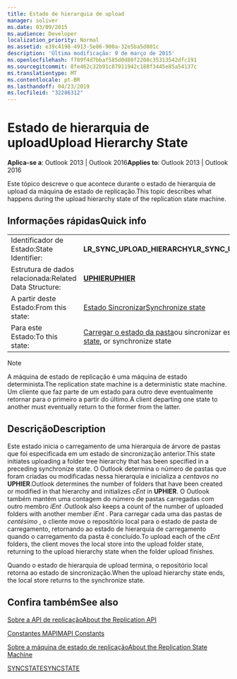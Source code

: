 ```yaml
---
title: Estado de hierarquia de upload
manager: soliver
ms.date: 03/09/2015
ms.audience: Developer
localization_priority: Normal
ms.assetid: e39c4198-4913-5e86-900a-32e5ba5d801c
description: 'Última modificação: 9 de março de 2015'
ms.openlocfilehash: f789f4d7bbaf585d0d80f2208c35313542dfc191
ms.sourcegitcommit: 8fe462c32b91c87911942c188f3445e85a54137c
ms.translationtype: MT
ms.contentlocale: pt-BR
ms.lasthandoff: 04/23/2019
ms.locfileid: "32286312"
---
```

# <a name="upload-hierarchy-state"></a><span data-ttu-id="97196-103">Estado de hierarquia de upload</span><span class="sxs-lookup"><span data-stu-id="97196-103">Upload Hierarchy State</span></span>

  
  
<span data-ttu-id="97196-104">**Aplica-se a**: Outlook 2013 | Outlook 2016</span><span class="sxs-lookup"><span data-stu-id="97196-104">**Applies to**: Outlook 2013 | Outlook 2016</span></span> 
  
 <span data-ttu-id="97196-105">Este tópico descreve o que acontece durante o estado de hierarquia de upload da máquina de estado de replicação.</span><span class="sxs-lookup"><span data-stu-id="97196-105">This topic describes what happens during the upload hierarchy state of the replication state machine.</span></span> 
  
## <a name="quick-info"></a><span data-ttu-id="97196-106">Informações rápidas</span><span class="sxs-lookup"><span data-stu-id="97196-106">Quick info</span></span>

|||
|:-----|:-----|
|<span data-ttu-id="97196-107">Identificador de Estado:</span><span class="sxs-lookup"><span data-stu-id="97196-107">State Identifier:</span></span>  <br/> |<span data-ttu-id="97196-108">**LR_SYNC_UPLOAD_HIERARCHY**</span><span class="sxs-lookup"><span data-stu-id="97196-108">**LR_SYNC_UPLOAD_HIERARCHY**</span></span> <br/> |
|<span data-ttu-id="97196-109">Estrutura de dados relacionada:</span><span class="sxs-lookup"><span data-stu-id="97196-109">Related Data Structure:</span></span>  <br/> |<span data-ttu-id="97196-110">**[UPHIER](uphier.md)**</span><span class="sxs-lookup"><span data-stu-id="97196-110">**[UPHIER](uphier.md)**</span></span> <br/> |
|<span data-ttu-id="97196-111">A partir deste Estado:</span><span class="sxs-lookup"><span data-stu-id="97196-111">From this state:</span></span>  <br/> |[<span data-ttu-id="97196-112">Estado Sincronizar</span><span class="sxs-lookup"><span data-stu-id="97196-112">Synchronize state</span></span>](synchronize-state.md) <br/> |
|<span data-ttu-id="97196-113">Para este Estado:</span><span class="sxs-lookup"><span data-stu-id="97196-113">To this state:</span></span>  <br/> |<span data-ttu-id="97196-114">[Carregar o estado da pasta](upload-folder-state.md)ou sincronizar estado</span><span class="sxs-lookup"><span data-stu-id="97196-114">[Upload folder state](upload-folder-state.md), or synchronize state</span></span>  <br/> |
   
> [!NOTE]
> <span data-ttu-id="97196-115">A máquina de estado de replicação é uma máquina de estado determinista.</span><span class="sxs-lookup"><span data-stu-id="97196-115">The replication state machine is a deterministic state machine.</span></span> <span data-ttu-id="97196-116">Um cliente que faz parte de um estado para outro deve eventualmente retornar para o primeiro a partir do último.</span><span class="sxs-lookup"><span data-stu-id="97196-116">A client departing one state to another must eventually return to the former from the latter.</span></span> 
  
## <a name="description"></a><span data-ttu-id="97196-117">Descrição</span><span class="sxs-lookup"><span data-stu-id="97196-117">Description</span></span>

<span data-ttu-id="97196-118">Este estado inicia o carregamento de uma hierarquia de árvore de pastas que foi especificada em um estado de sincronização anterior.</span><span class="sxs-lookup"><span data-stu-id="97196-118">This state initiates uploading a folder tree hierarchy that has been specified in a preceding synchronize state.</span></span> <span data-ttu-id="97196-119">O Outlook determina o número de pastas que foram criadas ou modificadas nessa hierarquia e inicializa a *centavos* no **UPHIER**.</span><span class="sxs-lookup"><span data-stu-id="97196-119">Outlook determines the number of folders that have been created or modified in that hierarchy and initializes  *cEnt*  in **UPHIER**.</span></span> <span data-ttu-id="97196-120">O Outlook também mantém uma contagem do número de pastas carregadas com outro membro *iEnt* .</span><span class="sxs-lookup"><span data-stu-id="97196-120">Outlook also keeps a count of the number of uploaded folders with another member  *iEnt*  .</span></span> <span data-ttu-id="97196-121">Para carregar cada uma das pastas de *centésimo* , o cliente move o repositório local para o estado de pasta de carregamento, retornando ao estado de hierarquia de carregamento quando o carregamento da pasta é concluído.</span><span class="sxs-lookup"><span data-stu-id="97196-121">To upload each of the  *cEnt*  folders, the client moves the local store into the upload folder state, returning to the upload hierarchy state when the folder upload finishes.</span></span> 
  
<span data-ttu-id="97196-122">Quando o estado de hierarquia de upload termina, o repositório local retorna ao estado de sincronização.</span><span class="sxs-lookup"><span data-stu-id="97196-122">When the upload hierarchy state ends, the local store returns to the synchronize state.</span></span>
  
## <a name="see-also"></a><span data-ttu-id="97196-123">Confira também</span><span class="sxs-lookup"><span data-stu-id="97196-123">See also</span></span>



[<span data-ttu-id="97196-124">Sobre a API de replicação</span><span class="sxs-lookup"><span data-stu-id="97196-124">About the Replication API</span></span>](about-the-replication-api.md)
  
[<span data-ttu-id="97196-125">Constantes MAPI</span><span class="sxs-lookup"><span data-stu-id="97196-125">MAPI Constants</span></span>](mapi-constants.md)
  
[<span data-ttu-id="97196-126">Sobre a máquina de estado de replicação</span><span class="sxs-lookup"><span data-stu-id="97196-126">About the Replication State Machine</span></span>](about-the-replication-state-machine.md)
  
[<span data-ttu-id="97196-127">SYNCSTATE</span><span class="sxs-lookup"><span data-stu-id="97196-127">SYNCSTATE</span></span>](syncstate.md)

